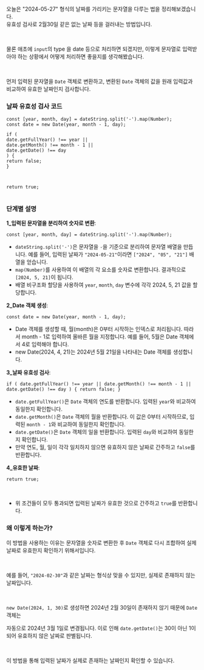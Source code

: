 <p data-ke-size="size16">오늘은 "2024-05-27" 형식의 날짜를 가리키는 문자열을 다루는 법을 정리해보겠습니다.<br />유효성 검사로 2월30일 같은 없는 날짜 등을 걸러내는 방법입니다.</p>
<p data-ke-size="size16">&nbsp;</p>
<p data-ke-size="size16">물론 애초에 <code>input</code>의 type 을 date 등으로 처리하면 되겠지만, 이렇게 문자열로 입력받아야 하는 상황에서 어떻게 처리하면 좋을지를 생각해봤습니다.</p>
<p data-ke-size="size16">&nbsp;</p>
<p data-ke-size="size16">먼저 입력된 문자열을 <code>Date</code> 객체로 변환하고, 변환된 <code>Date</code> 객체의 값을 원래 입력값과 비교하여 유효한 날짜인지 검사합니다.</p>
<h3 data-ke-size="size23">날짜 유효성 검사 코드</h3>
<pre class="vbscript"><code>const [year, month, day] = dateString.split('-').map(Number);
const date = new Date(year, month - 1, day);
<p>if (
date.getFullYear() !== year ||
date.getMonth() !== month - 1 ||
date.getDate() !== day
) {
return false;
}</p>
<p>return true;</code></pre></p>
<h3 data-ke-size="size23">단계별 설명</h3>
<p data-ke-size="size16"><b>1_입력된 문자열을 분리하여 숫자로 변환</b>:</p>
<pre id="code_1716757009738" class="typescript" data-ke-language="typescript" data-ke-type="codeblock"><code>const [year, month, day] = dateString.split('-').map(Number);</code></pre>
<ul style="list-style-type: disc;" data-ke-list-type="disc">
<li><code>dateString.split('-')</code>은 문자열을 <code>-</code>을 기준으로 분리하여 문자열 배열을 만듭니다. 예를 들어, 입력된 날짜가 <code>"2024-05-21"</code>이라면 <code>["2024", "05", "21"]</code> 배열을 얻습니다.</li>
<li><code>map(Number)</code>를 사용하여 이 배열의 각 요소를 숫자로 변환합니다. 결과적으로 <code>[2024, 5, 21]</code>이 됩니다.</li>
<li>배열 비구조화 할당을 사용하여 <code>year</code>, <code>month</code>, <code>day</code> 변수에 각각 2024, 5, 21 값을 할당합니다.</li>
</ul>
<p data-ke-size="size16"><b>2_Date 객체 생성</b>:</p>
<pre id="code_1716757041121" class="typescript" data-ke-language="typescript" data-ke-type="codeblock"><code>const date = new Date(year, month - 1, day);</code></pre>
<ul style="list-style-type: disc;" data-ke-list-type="disc">
<li>Date<span>&nbsp;</span>객체를 생성할 때, 월(month)은 0부터 시작하는 인덱스로 처리됩니다. 따라서<span>&nbsp;</span>month - 1로 입력하여 올바른 월을 지정합니다. 예를 들어,<span>&nbsp;</span>5월은<span>&nbsp;</span>Date<span>&nbsp;</span>객체에서<span>&nbsp;</span>4로 입력해야 합니다.</li>
<li>new Date(2024, 4, 21)는 2024년 5월 21일을 나타내는<span>&nbsp;</span>Date<span>&nbsp;</span>객체를 생성합니다.</li>
</ul>
<p data-ke-size="size16"><b>3_날짜 유효성 검사</b>:</p>
<pre id="code_1716757080570" class="typescript" data-ke-language="typescript" data-ke-type="codeblock"><code>if ( date.getFullYear() !== year || date.getMonth() !== month - 1 || date.getDate() !== day ) { return false; }</code></pre>
<ul style="list-style-type: disc;" data-ke-list-type="disc">
<li><code>date.getFullYear()</code>은 <code>Date</code> 객체의 연도를 반환합니다. 입력된 <code>year</code>와 비교하여 동일한지 확인합니다.</li>
<li><code>date.getMonth()</code>은 <code>Date</code> 객체의 월을 반환합니다. 이 값은 0부터 시작하므로, 입력된 <code>month - 1</code>와 비교하여 동일한지 확인합니다.</li>
<li><code>date.getDate()</code>은 <code>Date</code> 객체의 일을 반환합니다. 입력된 <code>day</code>와 비교하여 동일한지 확인합니다.</li>
<li>만약 연도, 월, 일이 각각 일치하지 않으면 유효하지 않은 날짜로 간주하고 <code>false</code>를 반환합니다.</li>
</ul>
<p data-ke-size="size16"><b>4_유효한 날짜</b>:</p>
<pre id="code_1716757096019" class="typescript" data-ke-language="typescript" data-ke-type="codeblock"><code>return true;</code></pre>
<p data-ke-size="size16">&nbsp;</p>
<ul style="list-style-type: disc;" data-ke-list-type="disc">
<li>위 조건들이 모두 통과되면 입력된 날짜가 유효한 것으로 간주하고 <code>true</code>를 반환합니다.</li>
</ul>
<h3 data-ke-size="size23">왜 이렇게 하는가?</h3>
<p data-ke-size="size16">이 방법을 사용하는 이유는 문자열을 숫자로 변환한 후 <code>Date</code> 객체로 다시 조합하여 실제 날짜로 유효한지 확인하기 위해서입니다.</p>
<p data-ke-size="size16">&nbsp;</p>
<p data-ke-size="size16">예를 들어, <code>"2024-02-30"</code>과 같은 날짜는 형식상 맞을 수 있지만, 실제로 존재하지 않는 날짜입니다.</p>
<p data-ke-size="size16">&nbsp;</p>
<p data-ke-size="size16"><code>new Date(2024, 1, 30)</code>로 생성하면 2024년 2월 30일이 존재하지 않기 때문에 <code>Date</code> 객체는</p>
<p data-ke-size="size16">자동으로 2024년 3월 1일로 변경됩니다. 이로 인해 <code>date.getDate()</code>는 30이 아닌 1이 되어 유효하지 않은 날짜로 판별됩니다.</p>
<p data-ke-size="size16">&nbsp;</p>
<p data-ke-size="size16">이 방법을 통해 입력된 날짜가 실제로 존재하는 날짜인지 확인할 수 있습니다.</p>
<p data-ke-size="size16">&nbsp;</p>
<p data-ke-size="size16">&nbsp;</p>